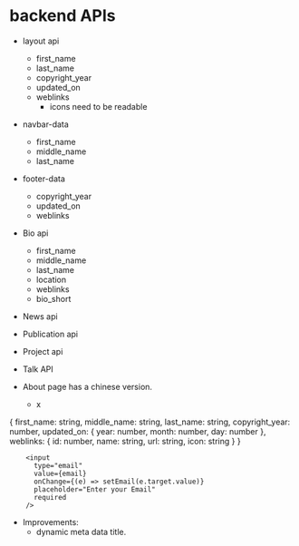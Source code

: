 # backend APIs
- layout api
  - first_name
  - last_name
  - copyright_year
  - updated_on
  - weblinks
    - icons need to be readable
- navbar-data
  - first_name
  - middle_name
  - last_name
- footer-data
  - copyright_year
  - updated_on
  - weblinks
- Bio api
  - first_name
  - middle_name
  - last_name
  - location
  - weblinks
  - bio_short
- News api
- Publication api
- Project api
- Talk API

- About page has a chinese version.
  - x


{
    first_name: string, 
    middle_name: string,
    last_name: string,
    copyright_year: number,
    updated_on: {
      year: number,
      month: number,
      day: number
    },
    weblinks: {
      id: number,
      name: string,
      url: string,
      icon: string
    }
  }

<body className="container mx-auto w-full sm:w-auto md:w-auto lg:w-auto">

        <input
          type="email"
          value={email}
          onChange={(e) => setEmail(e.target.value)}
          placeholder="Enter your Email"
          required
        />
  - Improvements:
    - dynamic meta data title.
